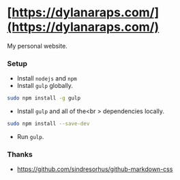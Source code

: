 # [https://dylanaraps.com/](https://dylanaraps.com/)

My personal website.


### Setup

- Install `nodejs` and `npm`
- Install `gulp` globally.

```sh
sudo npm install -g gulp
```

- Install `gulp` and all of the<br \>
dependencies locally.

```sh
sudo npm install --save-dev

```
- Run `gulp`.


### Thanks

- https://github.com/sindresorhus/github-markdown-css
